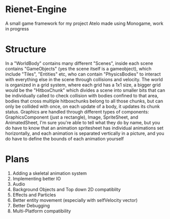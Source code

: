 # Rienet-Engine
A small game framework for my project Atelo made using Monogame, work in progress

# Structure
In a "WorldBody" contains many different "Scenes", inside each scene contains "GameObjects" (yes the scene itself is a gameobject), which include "Tiles", "Entities" etc, who can contain "PhysicsBodies" to interact with everything else in the scene through collisions and velocity. The world is organized in a grid system, where each grid has a 1x1 size, a bigger grid would be the "HitboxChunk" which divides a scene into smaller bits that can be individually called to check collision with bodies confined to that area, bodies that cross multiple hitboxchunks belong to all those chunks, but can only be collided with once, on each update of a body, it updates its chunk status. Graphics are handled through different types of components: GraphicsComponent (just a rectangle), Image, SpriteSheet, and AnimatedSheet, I'm sure you're able to tell what they do by name, but you do have to know that an animation spritesheet has individual animations set horizontally, and each animation is separated vertically in a picture, and you do have to define the bounds of each animation yourself

# Plans
1. Adding a skeletal animation system
2. Implementing better IO
3. Audio
4. Background Objects and Top down 2D compatiblity
5. Effects and Particles
6. Better entity movement (especially with selfVelocity vector)
7. Better Debugging
8. Multi-Platform compatibility
